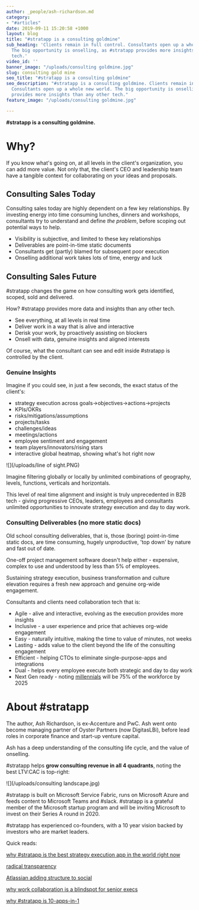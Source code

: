 ```yaml
---
author: _people/ash-richardson.md
category:
- "#articles"
date: 2019-09-11 15:20:58 +1000
layout: blog
title: "#stratapp is a consulting goldmine"
sub_heading: 'Clients remain in full control. Consultants open up a whole new world.
  The big opportunity is onselling, as #stratapp provides more insights than any other
  tech.'
video_id: ''
banner_image: "/uploads/consulting goldmine.jpg"
slug: consulting gold mine
seo_title: "#stratapp is a consulting goldmine"
seo_description: "#stratapp is a consulting goldmine. Clients remain in full control.
  Consultants open up a whole new world. The big opportunity is onselling, as #stratapp
  provides more insights than any other tech."
feature_image: "/uploads/consulting goldmine.jpg"

---
```

**#stratapp is a consulting goldmine.**

# Why?

If you know what's going on, at all levels in the client's organization, you can add more value.  Not only that, the client's CEO and leadership team have a tangible context for collaborating on your ideas and proposals.

## Consulting Sales Today

Consulting sales today are highly dependent on a few key relationships.  By investing energy into time consuming lunches, dinners and workshops, consultants try to understand and define _the problem_, before scoping out potential ways to help.

* Visibility is subjective, and limited to these key relationships
* Deliverables are point-in-time static documents
* Consultants get (partly) blamed for subsequent poor execution
* Onselling additional work takes lots of time, energy and luck

## Consulting Sales Future

\#stratapp changes the game on how consulting work gets identified, scoped, sold and delivered.

How?  #stratapp provides more data and insights than any other tech.

* See everything, at all levels in real time
* Deliver work in a way that is alive and interactive
* Derisk your work, by proactively assisting on blockers
* Onsell with data, genuine insights and aligned interests

Of course, what the consultant can see and edit inside #stratapp is controlled by the client.

### Genuine Insights

Imagine if you could see, in just a few seconds, the exact status of the client's:

* strategy execution across goals->objectives->actions->projects
* KPIs/OKRs
* risks/mitigations/assumptions
* projects/tasks
* challenges/ideas
* meetings/actions
* employee sentiment and engagement
* team players/innovators/rising stars
* interactive global heatmap, showing what's hot right now

![](/uploads/line of sight.PNG)

Imagine filtering globally or locally by unlimited combinations of geography, levels, functions, verticals and horizontals.

This level of real time alignment and insight is truly unprecedented in B2B tech - giving progressive CEOs, leaders, employees and consultants unlimited opportunities to innovate strategy execution and day to day work.

### Consulting Deliverables (no more static docs)

Old school consulting deliverables, that is, those (boring) point-in-time static docs, are time consuming, hugely unproductive, 'top down' by nature and fast out of date.

One-off project management software doesn't help either - expensive, complex to use and understood by less than 5% of employees.

Sustaining strategy execution, business transformation and culture elevation requires a fresh new approach and genuine org-wide engagement.

Consultants and clients need collaboration tech that is:

* Agile - alive and interactive, evolving as the execution provides more insights
* Inclusive - a user experience and price that achieves org-wide engagement
* Easy - naturally intuitive, making the time to value of minutes, not weeks
* Lasting - adds value to the client beyond the life of the consulting engagement
* Efficient - helping CTOs to eliminate single-purpose-apps and integrations
* Dual - helps every employee execute both strategic and day to day work
* Next Gen ready - noting [millennials](https://stratapp.ai/blog/radical-transparency/ "millennials") will be 75% of the workforce by 2025

# About #stratapp

The author, Ash Richardson, is ex-Accenture and PwC.  Ash went onto become managing partner of Oyster Partners (now DigitasLBi), before lead roles in corporate finance and start-up venture capital.

Ash has a deep understanding of the consulting life cycle, and the value of onselling.

\#stratapp helps **grow consulting revenue in all 4 quadrants**, noting the best LTV:CAC is top-right:

![](/uploads/consulting landscape.jpg)

\#stratapp is built on Microsoft Service Fabric, runs on Microsoft Azure and feeds content to Microsoft Teams and #slack. #stratapp is a grateful member of the Microsoft startup program and will be inviting Microsoft to invest on their Series A round in 2020.

\#stratapp has experienced co-founders, with a 10 year vision backed by investors who are market leaders.

Quick reads:

[why #stratapp is the best strategy execution app in the world right now](https://stratapp.ai/blog/best-strategy-execution-software-app/ "best strategy execution app")

[radical transparency](https://stratapp.ai/blog/radical-transparency/ "radical transparency")

[Atlassian adding structure to social](https://stratapp.ai/blog/atlassian-stride-social-with-structure/ "social with structure")

[why work collaboration is a blindspot for senior execs](https://stratapp.ai/blog/work-collaboration-is-still-a-blindspot-for-senior-execs/ "senior execs blindspot")

[why #stratapp is 10-apps-in-1](https://stratapp.ai/blog/why-stratapp-is-10-apps-in-1/ "10-apps-in-1")